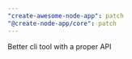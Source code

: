 ```yaml
---
"create-awesome-node-app": patch
"@create-node-app/core": patch
---
```


Better cli tool with a proper API
